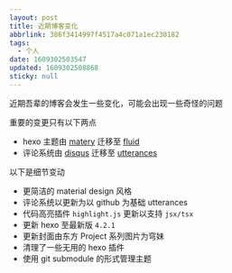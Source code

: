 ```yaml
---
layout: post
title: 近期博客变化
abbrlink: 386f3414997f4517a4c071a1ec230182
tags:
  - 个人
date: 1609302503547
updated: 1609302508868
sticky: null
---
```


近期吾辈的博客会发生一些变化，可能会出现一些奇怪的问题

重要的变更只有以下两点

- hexo 主题由 [matery](https://github.com/blinkfox/hexo-theme-matery/) 迁移至 [fluid](https://github.com/fluid-dev/hexo-theme-fluid)
- 评论系统由 [disqus](https://blog.disqus.com/) 迁移至 [utterances](https://utteranc.es/)

以下是细节变动

- 更简洁的 material design 风格
- 评论系统以更新为以 github 为基础 utterances
- 代码高亮插件 `highlight.js` 更新以支持 `jsx/tsx`
- 更新 hexo 至最新版 `4.2.1`
- 更新封面由东方 Project 系列图片为穹妹
- 清理了一些无用的 hexo 插件
- 使用 git submodule 的形式管理主题
